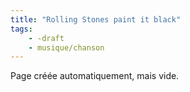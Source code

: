 ```yaml
---
title: "Rolling Stones paint it black"
tags:
    - -draft
    - musique/chanson
---
```


Page créée automatiquement, mais vide.
